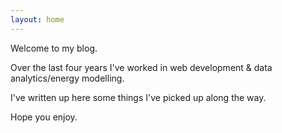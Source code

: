 ```yaml
---
layout: home
---
```


Welcome to my blog.  

Over the last four years I've worked in web development & data analytics/energy modelling.

I've written up here some things I've picked up along the way.

Hope you enjoy.
